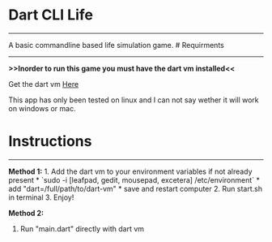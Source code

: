 # Dart CLI Life
<hr>
A basic commandline based life simulation game.
# Requirments
<hr>
<b>>>Inorder to run this game you must have the dart vm installed<<</b>

Get the dart vm [Here](https://www.dartlang.org/downloads/linux.html)

This app has only been tested on linux and I can not say wether it will work on windows or mac.
# Instructions
<hr>
<b>Method 1:</b>
  1. Add the dart vm to your environment variables if not already present
    * `sudo -i [leafpad, gedit, mousepad, excetera] /etc/environment`
    * add "dart=/full/path/to/dart-vm"
    * save and restart computer
  2. Run start.sh in terminal
  3. Enjoy!
  
<b>Method 2:</b>
  1. Run "main.dart" directly with dart vm

